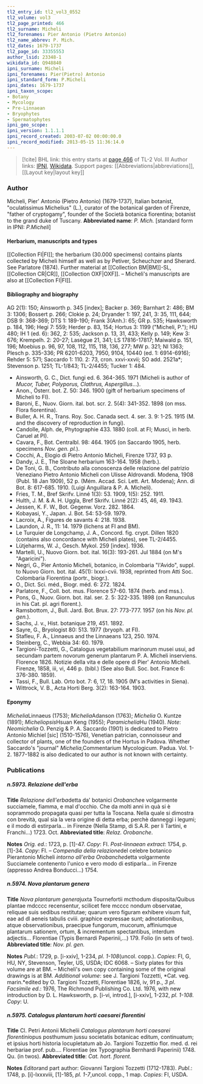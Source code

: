 ```yaml
---
tl2_entry_id: tl2_vol3_0552
tl2_volume: vol3
tl2_page_printed: 466
tl2_surname: Micheli
tl2_forenames: Pier Antonio (Pietro Antonio)
tl2_name_abbrev: P. Mich.
tl2_dates: 1679-1737
tl2_page_id: 33355553
author_lsid: 23348-1
wikidata_id: Q948840
ipni_surname: Micheli
ipni_forenames: Pier(Pietro) Antonio
ipni_standard_form: P.Micheli
ipni_dates: 1679-1737
ipni_taxon_scope: 
- Botany
- Mycology
- Pre-Linnaean
- Bryophytes
- Spermatophytes
ipni_geo_scope: 
ipni_version: 1.1.1.1
ipni_record_created: 2003-07-02 00:00:00.0
ipni_record_modified: 2013-05-15 11:36:14.0
---
```


> [!cite] BHL link: this entry starts at [page 466](https://www.biodiversitylibrary.org/page/33355553) of TL-2 Vol. III
> Author links: [IPNI](https://www.ipni.org/a/23348-1), [Wikidata](https://www.wikidata.org/wiki/Q948840). Support pages: [[Abbreviations|abbreviations]], [[Layout key|layout key]]

### Author

Micheli, Pier' Antonio (Pietro Antonio) (1679-1737), Italian botanist, "oculatissimus Michelius" (L.), curator of the botanical garden of Firenze, "father of cryptogamy", founder of the Società botanica fiorentina; botanist to the grand duke of Tuscany. 
**Abbreviated name**: *P. Mich.* \[standard form in IPNI: *P.Micheli*\]

#### Herbarium, manuscripts and types

[[Collection FI|FI]]; the herbarium (30.000 specimens) contains plants collected by Micheli himself as well as by Petiver, Scheuchzer and Sherard. See Parlatore (1874). Further material at [[Collection BM|BM]]-SL, [[Collection CR|CR]], [[Collection OXF|OXF]]. – Micheli's manuscripts are also at [[Collection FI|FI]].

#### Bibliography and biography

AG 2(1): 150; Ainsworth p. 345 \[index\]; Backer p. 369; Barnhart 2: 486; BM 3: 1306; Bossert p. 266; Clokie p. 24; Dryander 1: 197, 241, 3: 35, 111, 644; DSB 9: 368-369; DTS 1: 189-190; Frank 3(Anh.): 65; GR p. 535; Hawksworth p. 184, 196; Hegi 7: 559; Herder p. 83, 154; Hortus 3: 1199 ("Micheli, P."); HU 480; IH 1 (ed. 6): 362, 2: 535; Jackson p. 13, 31, 433; Kelly p. 149; Kew 3: 676; Krempelh. 2: 20-27; Lasègue 21, 341; LS 17816-17817; Maiwald p. 151, 196; Moebius p. 96, 97, 108, 112, 115, 118, 136, 277; MW p. 321; NI 1363; Plesch p. 335-336; PR 6201-6203, 7950, 9104, 10440 (ed. 1: 6914-6916); Rehder 5: 571; Saccardo 1: 110. 2: 73, cron. xxvi-xxvii; SO add. 2521a\*; Stevenson p. 1251; TL-1/843; TL-2/4455; Tucker 1: 484.
- Ainsworth, G. C., Dict. fungi ed. 6. 364-365. 1971 (Micheli is author of *Mucor, Tuber, Polyporus, Clathrus, Aspergillus*...).
- Anon., Österr. bot. Z. 50: 346. 1900 (gift of herbarium specimens of Micheli to FI).
- Baroni, E., Nuov. Giorn. ital. bot. scr. 2. 5(4): 341-352. 1898 (on mss. Flora fiorentina).
- Buller, A. H. R., Trans. Roy. Soc. Canada sect. 4. ser. 3. 9: 1-25. 1915 (M. and the discovery of reproduction in fungi).
- Candolle, Alph. de, Phytographie 433. 1880 (coll. at FI; Musci, in herb. Caruel at PI).
- Cavara, F., Bot. Centralbl. 98: 464. 1905 (on Saccardo 1905, herb. specimens *Nov. gen. pl.*).
- Cocchi, A., Elogio di Pietro Antonio Micheli, Firenze 1737, 93 p.
- Dandy, J. E., The Sloane herbarium 163-164. 1958 (herb.).
- De Toni, G. B., Contributo alla conoscenza delle relazione del patrizio Veneziano Pietro Antonio Micheli con Ulisse Aldrovandi. Modena, 1908 (Publ. 18 Jan 1909), 52 p. (Mém. Accad. Sci. Lett. Art. Modena); Ann. di Bot. 8: 617-685. 1910. (Luigi Anguillara & P. A. Micheli).
- Fries, T. M., Bref Skrifv. Linné 1(3): 53. 1909, 1(5): 252. 1911.
- Hulth, J. M. & A. H. Uggla, Bref Skrifv. Linné 2(2): 45, 46, 49. 1943.
- Jessen, K. F. W., Bot. Gegenw. Vorz. 282. 1864.
- Kobayasi, Y., Japan. J. Bot. 54: 53-59. 1979.
- Lacroix, A., Figures de savants 4: 218. 1938.
- Laundon, J. R., 11: 14. 1979 (lichens at FI and BM).
- Le Turquier de Longchamp, J. A., Concord. fig. crypt. Dillen 1820 (contains also concordance with Micheli plates), see TL-2/4455.
- Lütjeharms, W. J., Gesch. Mykol. 259 \[index\]. 1936.
- Martelli, U., Nuovo Giorn. bot. ital. 16(3): 193-261. Jul 1884 (on M's "Agaricini").
- Negri, G., Pier Antonio Micheli, botanico, in Colombaria "l'Avido", suppl. to Nuovo Giorn. bot. ital. 45(1): lxxxi-cvii. 1938, reprinted from Atti Soc. Colombaria Fiorentina (portr., biogr.).
- O., Dict. Sci. méd., Biogr. méd. 6: 272. 1824.
- Parlatore, F., Coll. bot. mus. Florence 57-60. 1874 (herb. and mss.).
- Pons, G., Nuov. Giorn. bot. ital. ser. 2. 5: 322-335. 1898 (on Ranunculus in his Cat. pl. agri florent.).
- Ramsbottom, J., Bull. Jard. Bot. Brux. 27: 773-777. 1957 (on his *Nov. pl. gen.*).
- Sachs, J. v., Hist. botanique 219, 451. 1892.
- Sayre, G., Bryologist 80: 513. 1977 (bryoph. at FI).
- Stafleu, F. A., Linnaeus and the Linnaeans 123, 250. 1974.
- Steinberg, C., Webbia 34: 60. 1979.
- Targioni-Tozzetti, G., Catalogus vegetabilium marinorum musei usui, ad secundam partem novorum generum plantarum P. A. Micheli inserviens. Florence 1826. Notizie della vita e delle opere di Pier' Antonio Micheli. Firenze, 1858, iii, vi, 446 p. (bibl.) (See also Bull. Soc. bot. France 6: 376-380. 1859).
- Tassi, F., Bull. Lab. Orto bot. 7: 6, 17, 18. 1905 (M's activities in Siena).
- Wittrock, V. B., Acta Horti Berg. 3(2): 163-164. 1903.

#### Eponymy

*Michelia*Linnaeus (1753); *Michelia*Adanson (1763); *Michelia* O. Kuntze (1891); *Micheliopsis*Hsuan Keng (1955); *Paramichelia*Hu (1940). *Note*: *Neomichelia* O. Penzig & P. A. Saccardo (1901) is dedicated to Pietro Antonio Michiel \[sic\] (1510-1576), Venetian patrician, connoisseur and collector of plants, one of the founders of the Hortus in Padova. Whether Saccardo's "journal" *Michelia*,Commentarium Mycologicum. Padua. Vol. 1-2. 1877-1882 is also dedicated to our author is not known with certainty.

### Publications

##### n.5973. Relazione dell'erba

**Title**
*Relazione dell'erba*detta da' botanici *Orobanche*e volgarmente succiamele, fiamma, e mal d'occhio. Che da molti anni in quà si è soprammodo propagata quasi per tutta la Toscana. Nella quale si dimostra con brevità, qual sia la vera origine di detta erba; perchè danneggi i legumi; e il modo di estirparla... in Firenze (Nella Stamp, di S.A.R. per li Tartini, e Franchi...) 1723. Oct.
**Abbreviated title**: *Relaz. Orobanche*.

**Notes**
*Orig. ed*.: 1723, p. \[1\]-47. *Copy*: FI.
*Post-linnaean extract*: 1754, p. \[1\]-34. *Copy*: FI. – *Compendia della relazione*del celebre botanico Pierantonio Micheli *intorno all'erba Orobanche*detta volgarmente Succiamele contenento l'unico e vero modo di estiparla... in Firenze (appresso Andrea Bonducci...) 1754.

##### n.5974. Nova plantarum genera

**Title**
*Nova plantarum genera*juxta Tournefortii mcthodum disposita/Quibus plantae mdcccc recensentur, scilicet fere mcccc nondum observatae, reliquae suis sedibus restitutae; quarum vero figuram exhibere visum fuit, eae ad dl aeneis tabulis cviii. graphice expressae sunt; adnotationibus, atque observationibus, praecipue fungorum, mucorum, affiniumque plantarum sationem, ortum, & incrementum spectantibus, interdum adjectis... Florentiae (Typis Bernardi Paperinii,...) 179. Folio (in sets of two).
**Abbreviated title**: *Nov. pl. gen.*

**Notes**
*Publ*.: 1729, p. \[i-xxiv\], 1-234, *pl*. *1-108*(uncol. copp.). *Copies*: FI, G, HU, NY, Stevenson, Teyler, US, USDA; IDC 6068. – Sixty plates for this volume are at BM. – Micheli's own copy containing some of the original drawings is at BM.
*Additional volume*: see J. Targioni Tozzetti, *Cat. veg. marin.*edited by O. Targioni Tozzetti, Florentiae 1826, iv, 91 p., *3 pl*.
*Facsimile ed*.: 1976, The Richmond Publishing Co. Ltd. 1976, with new introduction by D. L. Hawksworth, p. \[i-vi, introd.\], \[i-xxiv\], 1-232, *pl. 1-108. Copy*: U.

##### n.5975. Catalogus plantarum horti caesarei florentini

**Title**
Cl. Petri Antonii Michelii *Catalogus plantarum horti caesarei florentini*opus posthumum jussu societatis botanicac editum, continuatum; et ipsius horti historia locupletatum ab Jo. Targioni Tozzettio flor. med. d. rei herbariae prof. pub.... Florentiae (ex Typographia Bernhardi Paperinii) 1748. Qu. (in twos).
**Abbreviated title**: *Cat. hort. florent.*

**Notes**
*Editor*and part author: Giovanni Targioni Tozzetti (1712-1783).
*Publ*.: 1748, p. \[i\]-lxxxviii, \[1\]-185, *pl. 1-7*,uncol. copp., 1 map. *Copies*: FI, USDA.

